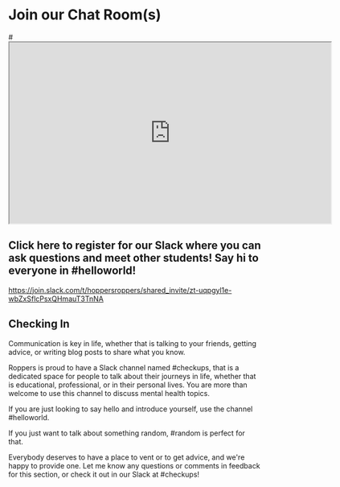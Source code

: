# Join our Chat Room(s)

#<iframe allowfullscreen height="360" src="https://www.youtube.com/embed/K_Ds4jxsv2A?wmode=opaque" width="640"></iframe> 

## Click here to register for our Slack where you can ask questions and meet other students! Say hi to everyone in \#helloworld!

<https://join.slack.com/t/hoppersroppers/shared_invite/zt-uqpgyl1e-wbZxSflcPsxQHmauT3TnNA>

  

## Checking In

Communication is key in life, whether that is talking to your friends,
getting advice, or writing blog posts to share what you know.

Roppers is proud to have a Slack channel named \#checkups, that is a
dedicated space for people to talk about their journeys in life, whether
that is educational, professional, or in their personal lives. You are
more than welcome to use this channel to discuss mental health topics.

If you are just looking to say hello and introduce yourself, use the
channel \#helloworld.

If you just want to talk about something random, \#random is perfect for
that.

Everybody deserves to have a place to vent or to get advice, and we're
happy to provide one. Let me know any questions or comments in feedback
for this section, or check it out in our Slack at \#checkups!
